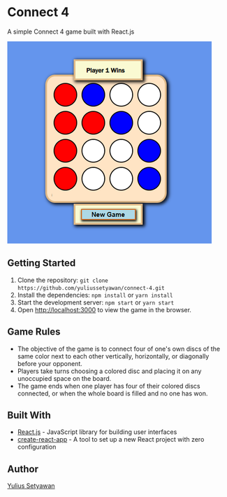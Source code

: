 # Connect 4

A simple Connect 4 game built with React.js

![Connect 4 Screenshot](assets/connect-4.png)

## Getting Started

1. Clone the repository: `git clone https://github.com/yuliussetyawan/connect-4.git`
2. Install the dependencies: `npm install` or `yarn install`
3. Start the development server: `npm start` or `yarn start`
4. Open [http://localhost:3000](http://localhost:3000) to view the game in the browser.

## Game Rules
- The objective of the game is to connect four of one's own discs of the same color next to each other vertically, horizontally, or diagonally before your opponent.
- Players take turns choosing a colored disc and placing it on any unoccupied space on the board.
- The game ends when one player has four of their colored discs connected, or when the whole board is filled and no one has won.

## Built With

- [React.js](https://reactjs.org/) - JavaScript library for building user interfaces
- [create-react-app](https://github.com/facebook/create-react-app) - A tool to set up a new React project with zero configuration

## Author

[Yulius Setyawan](https://github.com/yuliussetyawan)


